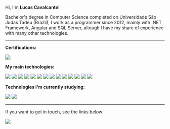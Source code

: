 Hi, I'm <b>Lucas Cavalcante</b>!

Bachelor's degree in Computer Science completed on Universidade São Judas Tadeu (Brazil), I work as a programmer since 2012, mainly with .NET Framework, Angular and SQL Server, altough I have my share of experience with many other technologies.

<hr />
<b>Certifications:</b>
<p><img src="https://img.shields.io/badge/-AZ900-0062AD?logo=Azure Functions&logoColor=white&style=for-the-badge" /></p>

<b>My main technologies:</b>
<p><img src="https://img.shields.io/badge/-.NET%20Framework-512BD4?logo=C%20Sharp&logoColor=white&style=for-the-badge" /> <img src="https://img.shields.io/badge/-.NET%20MVC%20-512BD4?logo=.NET&logoColor=white&style=for-the-badge" /> <img src="https://img.shields.io/badge/-SQL Server-CC2927?logo=Microsoft SQL Server&logoColor=white&style=for-the-badge" /> <img src="https://img.shields.io/badge/-Angular-DD0031?logo=Angular&logoColor=white&style=for-the-badge" /> <img src="https://img.shields.io/badge/-AngularJS-E23237?logo=AngularJS&logoColor=white&style=for-the-badge" /> <img src="https://img.shields.io/badge/-MySQL-4479A1?logo=MySQL&logoColor=white&style=for-the-badge" /> <img src="https://img.shields.io/badge/-MongoDB-47A248?logo=MongoDB&logoColor=white&style=for-the-badge" /> <img src="https://img.shields.io/badge/-Azure-0078D4?logo=Microsoft Azure&logoColor=white&style=for-the-badge" /> <img src="https://img.shields.io/badge/-Javascript-F7DF1E?logo=Javascript&logoColor=black&style=for-the-badge" /> <img src="https://img.shields.io/badge/-HTML-E34F26?logo=HTML5&logoColor=white&style=for-the-badge1" /> <img src="https://img.shields.io/badge/-CSS-1572B6?logo=CSS3&logoColor=white&style=for-the-badge1" /> <img src="https://img.shields.io/badge/-PHP-777BB4?logo=PHP&logoColor=white&style=for-the-badge" /> <img src="https://img.shields.io/badge/-Laravel-FF2D20?logo=Laravel&logoColor=black&style=for-the-badge" /> <img src="https://img.shields.io/badge/-Visual%20Basic-008080?logo=Windows%2095&logoColor=white&style=for-the-badge" /></p>

<b>Technologies I'm currently studying:</b>
<p><img src="https://img.shields.io/badge/-NodeJS-8BBF40?logo=Node.JS&logoColor=white&style=for-the-badge"> <img src="https://img.shields.io/badge/-.NET%20Core%20-512BD4?logo=.NET&logoColor=white&style=for-the-badge" /></p>

<hr />
If you want to get in touch, see the links below:
<p><a href="https://www.linkedin.com/in/lucas-sant-anna-cavalcante/" target="_blank"><img src="https://img.shields.io/badge/-LinkedIn-0A66C2?logo=LinkedIn&logoColor=white&style=for-the-badge" /></a></p>



<!---
- 👋 Hi, I’m @Levitah
- 👀 I’m interested in ...
- 🌱 I’m currently learning ...
- 💞️ I’m looking to collaborate on ...
- 📫 How to reach me ...
--->

<!---
Levitah/Levitah is a ✨ special ✨ repository because its `README.md` (this file) appears on your GitHub profile.
You can click the Preview link to take a look at your changes.
--->
